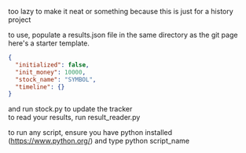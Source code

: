 too lazy to make it neat or something because this is just for a history project

to use, populate a results.json file in the same directory as the git page<br>
here's a starter template.

```json
{
  "initialized": false,
  "init_money": 10000,
  "stock_name": "SYMBOL",
  "timeline": {}
}
```

and run stock.py to update the tracker<br>
to read your results, run result_reader.py<br>

to run any script, ensure you have python installed (https://www.python.org/) and type python script_name
